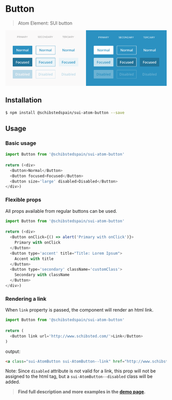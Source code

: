 # Button

> Atom Element: SUI button

![](./assets/screenshot.png)

## Installation

```sh
$ npm install @schibstedspain/sui-atom-button --save
```

## Usage

### Basic usage

```js
import Button from '@schibstedspain/sui-atom-button'

return (<div>
  <Button>Normal</Button>
  <Button focused>Focused</Button>
  <Button size='large' disabled>Disabled</Button>
</div>)

```

### Flexible props

All props available from regular buttons can be used.

```js
import Button from '@schibstedspain/sui-atom-button'

return (<div>
  <Button onClick={() => alert('Primary with onClick')}>
    Primary with onClick
  </Button>
  <Button type='accent' title="Title: Lorem Ipsum">
    Accent with title
  </Button>
  <Button type='secondary' className='customClass'>
    Secondary with className
  </Button>
</div>)

```

### Rendering a link
When `link` property is passed, the component will render an html link.

```js
import Button from '@schibstedspain/sui-atom-button'

return (
  <Button link url='http://www.schibsted.com/'>Link</Button>
)

```

output:

```html
<a class="sui-AtomButton sui-AtomButton--link" href="http://www.schibsted.com/">Link</a>
```

Note: Since `disabled` attribute is not valid for a link, this prop will not be assigned to the html tag, but a `sui-AtomButton--disabled` class will be added.

> **Find full description and more examples in the [demo page](https://sui-components.now.sh/workbench/atom/button).**
